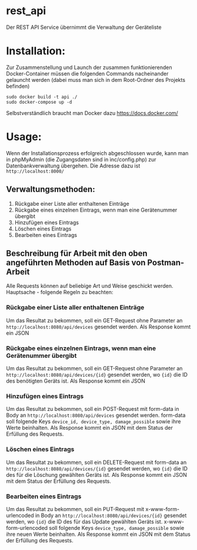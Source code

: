 # rest_api

Der REST API Service übernimmt die Verwaltung der Geräteliste

# Installation:

Zur Zusammenstellung und Launch der zusammen funktionierenden Docker-Container müssen die folgenden Commands nacheinander gelauncht werden 
(dabei muss man sich in dem Root-Ordner des Projekts befinden)

```
sudo docker build -t api ./
sudo docker-compose up -d
```

Selbstverständlich braucht man Docker dazu https://docs.docker.com/

# Usage:

Wenn der Installationsprozess erfolgreich abgeschlossen wurde, kann man in phpMyAdmin (die Zugangsdaten sind in ìnc/config.php) zur Datenbankverwaltung übergehen. 
Die Adresse dazu ist `http://localhost:8000/`

## Verwaltungsmethoden:
1. Rückgabe einer Liste aller enthaltenen Einträge
2. Rückgabe eines einzelnen Eintrags, wenn man eine Gerätenummer übergibt
3. Hinzufügen eines Eintrags
4. Löschen eines Eintrags
5. Bearbeiten eines Eintrags

## Beschreibung für Arbeit mit den oben angeführten Methoden auf Basis von Postman-Arbeit

Alle Requests können auf beliebige Art und Weise geschickt werden. Hauptsache - folgende Regeln zu beachten:

### Rückgabe einer Liste aller enthaltenen Einträge

Um das Resultat zu bekommen, soll ein GET-Request ohne Parameter an ```http://localhost:8080/api/devices``` gesendet werden.
Als Response kommt ein JSON

### Rückgabe eines einzelnen Eintrags, wenn man eine Gerätenummer übergibt

Um das Resultat zu bekommen, soll ein GET-Request ohne Parameter an ```http://localhost:8080/api/devices/{id}``` gesendet werden, wo ```{id}``` die ID des benötigten Geräts
ist.
Als Response kommt ein JSON

### Hinzufügen eines Eintrags

Um das Resultat zu bekommen, soll ein POST-Request mit form-data in Body an ```http://localhost:8080/api/devices``` gesendet werden.
form-data soll folgende Keys ```device_id, device_type, damage_possible``` sowie ihre Werte beinhalten.
Als Response kommt ein JSON mit dem Status der Erfüllung des Requests.

### Löschen eines Eintrags

Um das Resultat zu bekommen, soll ein DELETE-Request mit form-data an ```http://localhost:8080/api/devices/{id}``` gesendet werden, wo ```{id}``` die ID des für die Löschung gewählten Geräts
ist.
Als Response kommt ein JSON mit dem Status der Erfüllung des Requests.


### Bearbeiten eines Eintrags

Um das Resultat zu bekommen, soll ein PUT-Request mit x-www-form-urlencoded in Body an ```http://localhost:8080/api/devices/{id}``` gesendet werden, wo ```{id}``` die ID des für das Update gewählten Geräts
ist.
x-www-form-urlencoded soll folgende Keys ```device_type, damage_possible``` sowie ihre neuen Werte beinhalten.
Als Response kommt ein JSON mit dem Status der Erfüllung des Requests.